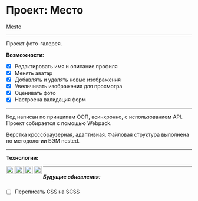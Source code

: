 # Проект: Место  

[Mesto](https://vlad-maker.github.io/mesto/)  

***

Проект фото-галерея.  

**Возможности:**
- [x] Редактировать имя и описание профиля
- [x] Менять аватар
- [x] Добавлять и удалять новые изображения
- [x] Увеличивать изображения для просмотра
- [x] Оценивать фото
- [x] Настроена валидация форм

***  

Код написан по принципам ООП, асинхронно, с использованием API.
Проект собирается с помощью Webpack.

Верстка кроссбраузерная, адаптивная. Файловая 
структура выполнена по методологии БЭМ nested.

***
**Технологии:**  

<img align="left" width="22px" src="https://simpleicons.org/icons/html5.svg" />
<img align="left" width="22px" src="https://simpleicons.org/icons/css3.svg" />
<img align="left" width="22px" src="https://simpleicons.org/icons/javascript.svg" />
<img align="left" width="22px" src="https://simpleicons.org/icons/webpack.svg" />

***  
##### Будущие обновления:

- [ ] Переписать CSS на SCSS
